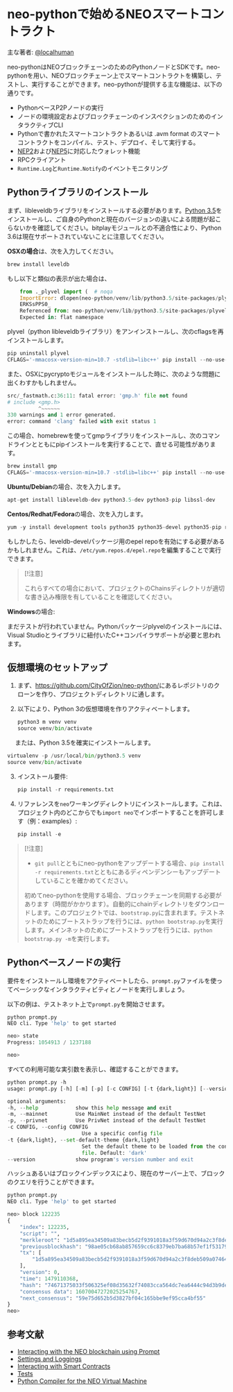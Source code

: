 # neo-pythonで始めるNEOスマートコントラクト

主な著者: [@localhuman](https://github.com/localhuman)

neo-pythonはNEOブロックチェーンのためのPythonノードとSDKです。neo-pythonを用い、NEOブロックチェーン上でスマートコントラクトを構築し、テストし、実行することができます。neo-pythonが提供する主な機能は、以下の通りです。

- PythonベースP2Pノードの実行
- ノードの環境設定およびブロックチェーンのインスペクションのためのインタラクティブCLI
- Pythonで書かれたスマートコントラクトあるいは .avm format のスマートコントラクトをコンパイル、テスト、デプロイ、そして実行する。
- [NEP2](https://github.com/neo-project/proposals/blob/master/nep-2.mediawiki)および[NEP5](https://github.com/neo-project/proposals/blob/master/nep-5.mediawiki)に対応したウォレット機能
- RPCクライアント
- `Runtime.Log`と`Runtime.Notify`のイベントモニタリング

## Pythonライブラリのインストール

まず、libleveldbライブラリをインストールする必要があります。[Python 3.5](https://www.python.org/downloads/release/python-354/)をインストールし、ご自身のPythonと現在のバージョンの違いによる問題が起こらないかを確認してください。bitplayモジュールとの不適合性により、Python 3.6は現在サポートされていないことに注意してください。

**OSXの場合**は、次を入力してください。

```python
brew install leveldb
```

もし以下と類似の表示が出た場合は、

```python
    from ._plyvel import (  # noqa
    ImportError: dlopen(neo-python/venv/lib/python3.5/site-packages/plyvel/_plyvel.cpython-35m-darwin.so, 2): Symbol not found: __ZN7leveldb2DB4OpenERKNS_7Options
    ERKSsPPS0_
    Referenced from: neo-python/venv/lib/python3.5/site-packages/plyvel/_plyvel.cpython-35m-darwin.so
    Expected in: flat namespace
```

plyvel（python libleveldbライブラリ）をアンインストールし、次のcflagsを再インストールします。

```python
pip uninstall plyvel
CFLAGS='-mmacosx-version-min=10.7 -stdlib=libc++' pip install --no-use-wheel plyvel --no-cache-dir --global-option=build_ext --global-option="-I/usr/local/Cellar/leveldb/1.20_2/include/" --global-option="-L/usr/local/lib"
```

また、OSXにpycryptoモジュールをインストールした時に、次のような問題に出くわすかもしれません。

```python
src/_fastmath.c:36:11: fatal error: 'gmp.h' file not found
# include <gmp.h>
          ^~~~~~~
330 warnings and 1 error generated.
error: command 'clang' failed with exit status 1
```

この場合、homebrewを使ってgmpライブラリをインストールし、次のコマンドラインとともにpipインストールを実行することで、直せる可能性があります。

```python
brew install gmp
CFLAGS='-mmacosx-version-min=10.7 -stdlib=libc++' pip install --no-use-wheel pycrypto --no-cache-dir --global-option=build_ext --global-option="-I/usr/local/Cellar/gmp/6.1.2/include/" --global-option="-L/usr/local/lib"
```

**Ubuntu/Debian**の場合、次を入力します。

```python
apt-get install libleveldb-dev python3.5-dev python3-pip libssl-dev
```

**Centos/Redhat/Fedora**の場合、次を入力します。

```python
yum -y install development tools python35 python35-devel python35-pip readline-devel leveldb-devel libffi-devel
```

もしかしたら、leveldb-develパッケージ用のepel repoを有効にする必要があるかもしれません。これは、`/etc/yum.repos.d/epel.repo`を編集することで実行できます。

> [!注意]
> 
> これらすべての場合において、プロジェクトのChainsディレクトリが適切な書き込み権限を有していることを確認してください。

**Windows**の場合:

まだテストが行われていません。Pythonパッケージplyvelのインストールには、Visual Studioとライブラリに紐付いたC++コンパイラサポートが必要と思われます。

## 仮想環境のセットアップ

1. まず、<https://github.com/CityOfZion/neo-python/>にあるレポジトリのクローンを作り、プロジェクトディレクトリに通します。

2. 以下により、Python 3の仮想環境を作りアクティベートします。

   ```python
   python3 m venv venv
   source venv/bin/activate
   ```
　
   または、Python 3.5を確実にインストールします。
   
   ```python
   virtualenv -p /usr/local/bin/python3.5 venv
   source venv/bin/activate
   ```
   
3. インストール要件:

   ```python
   pip install -r requirements.txt
   ```
   
4. リファレンスを`neo`ワーキングディレクトリにインストールします。これは、プロジェクト内のどこからでも`import neo`でインポートすることを許可します（例：examples）:

   ```python
   pip install -e
   ```

> [!注意]
> 
> - `git pull`とともにneo-pythonをアップデートする場合、`pip install -r requirements.txt`とともにあるディペンデンシーもアップデートしていることを確かめてください。
> 
> 
> 初めてneo-pythonを使用する場合、ブロックチェーンを同期する必要があります（時間がかかります）。自動的にchainディレクトリをダウンロードします。このプロジェクトでは、`bootstrap.py`に含まれます。テストネットのためにブートストラップを行うには、`python bootstrap.py`を実行します。メインネットのためにブートストラップを行うには、`python bootstrap.py -m`を実行します。

## Pythonベースノードの実行

要件をインストールし環境をアクティベートしたら、`prompt.py`ファイルを使ってベーシックなインタラクティビティとノードを実行しましょう。

以下の例は、テストネット上で`prompt.py`を開始させます。

```python
python prompt.py
NEO cli. Type 'help' to get started

neo> state
Progress: 1054913 / 1237188

neo>
```

すべての利用可能な実引数を表示し、確認することができます。

```python
python prompt.py -h
usage: prompt.py [-h] [-m] [-p] [-c CONFIG] [-t {dark,light}] [--version]

optional arguments:
-h, --help            show this help message and exit
-m, --mainnet         Use MainNet instead of the default TestNet
-p, --privnet         Use PrivNet instead of the default TestNet
-c CONFIG, --config CONFIG
                        Use a specific config file
-t {dark,light}, --set-default-theme {dark,light}
                        Set the default theme to be loaded from the config
                        file. Default: 'dark'
--version             show program's version number and exit
```

ハッシュあるいはブロックインデックスにより、現在のサーバー上で、ブロックのクエリを行うことができます。　

```python
python prompt.py
NEO cli. Type 'help' to get started

neo> block 122235
{
    "index": 122235,
    "script": "",
    "merkleroot": "1d5a895ea34509a83becb5d2f9391018a3f59d670d94a2c3f8deb509a07464bd",
    "previousblockhash": "98ae05cb68ab857659cc6c8379eb7ba68b57ef1f5317904c295341d82d0a1713",
    "tx": [
        "1d5a895ea34509a83becb5d2f9391018a3f59d670d94a2c3f8deb509a07464bd"
    ],
    "version": 0,
    "time": 1479110368,
    "hash": "74671375033f506325ef08d35632f74083cca564dc7ea6444c94d3b9dec3f61b",
    "consensus data": 16070047272025254767,
    "next_consensus": "59e75d652b5d3827bf04c165bbe9ef95cca4bf55"
}
neo>
```

## 参考文献

- [Interacting with the NEO blockchain using Prompt](python\prompt.md)
- [Settings and Loggings](python\logging.md)
- [Interacting with Smart Contracts](python\smartcont.md)
- [Tests](python\tests.md)
- [Python Compiler for the NEO Virtual Machine](python\compiler.md)

